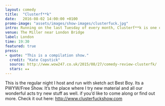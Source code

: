```yaml
---
layout: comedy
title:  "Clusterf**k"
date:   2016-08-02 14:00:00 +0100
promo-image: "assets/images/show-images/clusterfuck.jpg"
intro: Running on the last Tuesday of every month, Clusterf**k is one of the Top 10 Free Comedy Nights in London(TimeOut). Hosted at The Miller just near London Bridge.
venue: The Miller near London Bridge
label: London
time: 19:30
featured: true
press:
- quote: "This is a compilation show."
  credit: "Kate Copstick"
  source: http://www.wow247.co.uk/2015/08/27/comedy-review-clusterfk/
  stars: ★★
---
```


This is the regular night I host and run with sketch act Best Boy. Its a PWYW/Free Show. It’s the place where I try new material and all our wonderful acts try new stuff as well. if you’d like to come along or find out more. Check it out here: http://www.clusterfuckshow.com